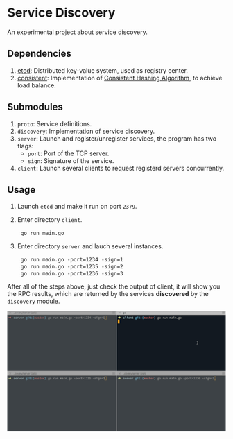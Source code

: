 # Service Discovery

An experimental project about service discovery.

## Dependencies

1. [etcd](https://coreos.com/etcd/): Distributed key-value system, used as registry center.
2. [consistent](https://github.com/stathat/consistent): Implementation of [Consistent Hashing Algorithm](https://en.wikipedia.org/wiki/Consistent_hashing), to achieve load balance.

## Submodules

1. `proto`: Service definitions.
2. `discovery`: Implementation of service discovery.
3. `server`: Launch and register/unregister services, the program has two flags:
      - `port`: Port of the TCP server.
      - `sign`: Signature of the service.
4. `client`: Launch several clients to request registerd servers concurrently.

## Usage

1. Launch `etcd` and make it run on port `2379`.

2. Enter directory `client`.

        go run main.go

3. Enter directory `server` and lauch several instances.

        go run main.go -port=1234 -sign=1
        go run main.go -port=1235 -sign=2
        go run main.go -port=1236 -sign=3

After all of the steps above, just check the output of client, it will show you the RPC results, which are returned by the services **discovered** by the `discovery` module.

![](https://raw.githubusercontent.com/MrHuxu/x-go-lab/master/service-discovery/service%20discovery.gif)